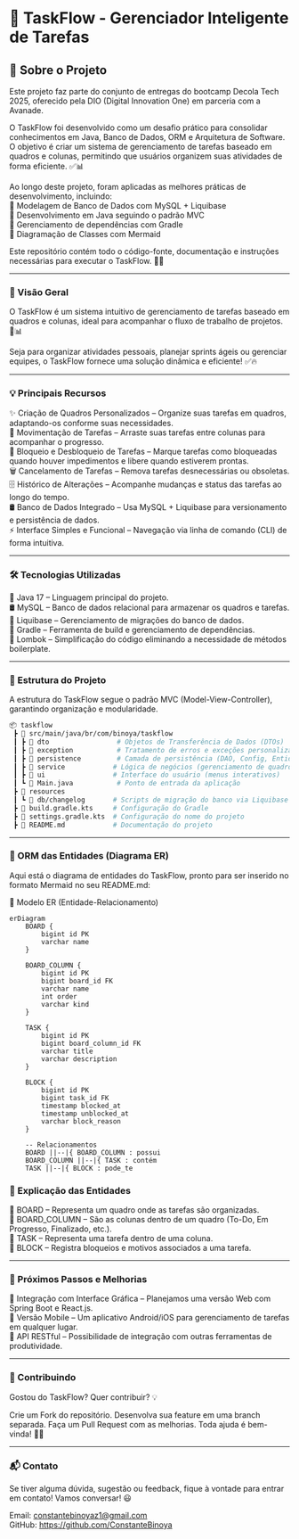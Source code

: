 # 📝 TaskFlow - Gerenciador Inteligente de Tarefas

## 🚀 Sobre o Projeto
Este projeto faz parte do conjunto de entregas do bootcamp Decola Tech 2025, oferecido pela DIO (Digital Innovation One) em parceria com a Avanade.

O TaskFlow foi desenvolvido como um desafio prático para consolidar conhecimentos em Java, Banco de Dados, ORM e Arquitetura de Software. O objetivo é criar um sistema de gerenciamento de tarefas baseado em quadros e colunas, permitindo que usuários organizem suas atividades de forma eficiente. ✅📊

Ao longo deste projeto, foram aplicadas as melhores práticas de desenvolvimento, incluindo:  
🔹 Modelagem de Banco de Dados com MySQL + Liquibase  
🔹 Desenvolvimento em Java seguindo o padrão MVC  
🔹 Gerenciamento de dependências com Gradle  
🔹 Diagramação de Classes com Mermaid

Este repositório contém todo o código-fonte, documentação e instruções necessárias para executar o TaskFlow. 🚀🔥

---

### 📌 Visão Geral
O TaskFlow é um sistema intuitivo de gerenciamento de tarefas baseado em quadros e colunas, ideal para acompanhar o fluxo de trabalho de projetos. 🔄📊

Seja para organizar atividades pessoais, planejar sprints ágeis ou gerenciar equipes, o TaskFlow fornece uma solução dinâmica e eficiente! ✅🔥

---

### 💡 Principais Recursos
✨ Criação de Quadros Personalizados – Organize suas tarefas em quadros, adaptando-os conforme suas necessidades.  
📌 Movimentação de Tarefas – Arraste suas tarefas entre colunas para acompanhar o progresso.  
🚧 Bloqueio e Desbloqueio de Tarefas – Marque tarefas como bloqueadas quando houver impedimentos e libere quando estiverem prontas.  
🗑️ Cancelamento de Tarefas – Remova tarefas desnecessárias ou obsoletas.  
🗄️ Histórico de Alterações – Acompanhe mudanças e status das tarefas ao longo do tempo.  
🛢️ Banco de Dados Integrado – Usa MySQL + Liquibase para versionamento e persistência de dados.  
⚡ Interface Simples e Funcional – Navegação via linha de comando (CLI) de forma intuitiva.

---

### 🛠️ Tecnologias Utilizadas
🚀 Java 17 – Linguagem principal do projeto.  
🛢️ MySQL – Banco de dados relacional para armazenar os quadros e tarefas.  
📜 Liquibase – Gerenciamento de migrações do banco de dados.  
🔄 Gradle – Ferramenta de build e gerenciamento de dependências.  
🎯 Lombok – Simplificação do código eliminando a necessidade de métodos boilerplate.

---

### 📂 Estrutura do Projeto
A estrutura do TaskFlow segue o padrão MVC (Model-View-Controller), garantindo organização e modularidade.

```bash
📦 taskflow  
 ┣ 📂 src/main/java/br/com/binoya/taskflow  
 ┃ ┣ 📂 dto                 # Objetos de Transferência de Dados (DTOs)  
 ┃ ┣ 📂 exception           # Tratamento de erros e exceções personalizadas  
 ┃ ┣ 📂 persistence         # Camada de persistência (DAO, Config, Entidades)  
 ┃ ┣ 📂 service            # Lógica de negócios (gerenciamento de quadros e tarefas)  
 ┃ ┣ 📂 ui                 # Interface do usuário (menus interativos)  
 ┃ ┗ 📜 Main.java           # Ponto de entrada da aplicação  
 ┣ 📂 resources  
 ┃ ┗ 📂 db/changelog       # Scripts de migração do banco via Liquibase  
 ┣ 📜 build.gradle.kts     # Configuração do Gradle  
 ┣ 📜 settings.gradle.kts  # Configuração do nome do projeto  
 ┣ 📜 README.md            # Documentação do projeto  
```

---

### 📌 ORM das Entidades (Diagrama ER)
Aqui está o diagrama de entidades do TaskFlow, pronto para ser inserido no formato Mermaid no seu README.md:

🎨 Modelo ER (Entidade-Relacionamento)

```mermaid
erDiagram
    BOARD {
        bigint id PK
        varchar name
    }

    BOARD_COLUMN {
        bigint id PK
        bigint board_id FK
        varchar name
        int order
        varchar kind
    }

    TASK {
        bigint id PK
        bigint board_column_id FK
        varchar title
        varchar description
    }

    BLOCK {
        bigint id PK
        bigint task_id FK
        timestamp blocked_at
        timestamp unblocked_at
        varchar block_reason
    }

    -- Relacionamentos
    BOARD ||--|{ BOARD_COLUMN : possui
    BOARD_COLUMN ||--|{ TASK : contém
    TASK ||--|{ BLOCK : pode_te

```
### 🔹 Explicação das Entidades
📌 BOARD – Representa um quadro onde as tarefas são organizadas.  
📌 BOARD_COLUMN – São as colunas dentro de um quadro (To-Do, Em Progresso, Finalizado, etc.).  
📌 TASK – Representa uma tarefa dentro de uma coluna.  
📌 BLOCK – Registra bloqueios e motivos associados a uma tarefa.

---

### 🎯 Próximos Passos e Melhorias
🚀 Integração com Interface Gráfica – Planejamos uma versão Web com Spring Boot e React.js.   
📱 Versão Mobile – Um aplicativo Android/iOS para gerenciamento de tarefas em qualquer lugar.   
🔗 API RESTful – Possibilidade de integração com outras ferramentas de produtividade.

---

### 👥 Contribuindo
Gostou do TaskFlow? Quer contribuir? 💡

Crie um Fork do repositório.
Desenvolva sua feature em uma branch separada.
Faça um Pull Request com as melhorias.
Toda ajuda é bem-vinda! 🚀🔥

---

### 📬 Contato
Se tiver alguma dúvida, sugestão ou feedback, fique à vontade para entrar em contato! Vamos conversar! 😃

Email: constantebinoyaz1@gmail.com   
GitHub: https://github.com/ConstanteBinoya